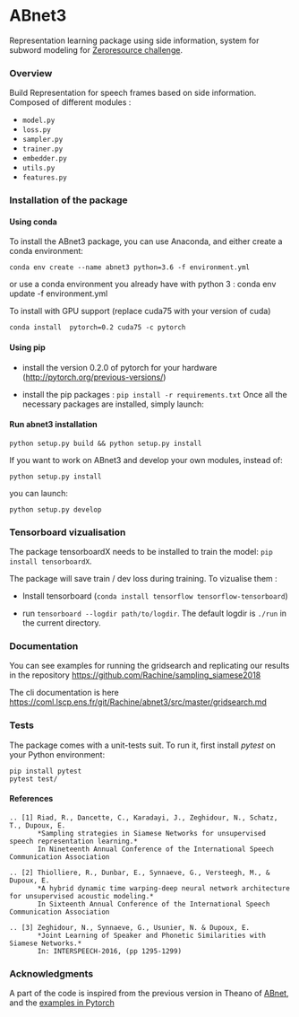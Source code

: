 # ABnet3

Representation learning package using side information, system for subword modeling for [Zeroresource challenge](http://sapience.dec.ens.fr/bootphon/2017/index.html).

### Overview

<!-- **Sense of Place** is a feeling or perception held by people about a location: some characteristics of a place can
be perceived at first sight, such as wealth or safety. Lately, there has been recent interest in predicting these
human judgments with computer vision techniques [Ordonez and Berg 2014].

The **CNN architecture with the NetVLAD** layer from [Arandjelović et al. 2016] significantly outperforms
non-learnt image representations as well as off-the-shelf CNN descriptors, and improves over the state-of-the-
art on challenging image retrieval benchmarks. The goal of this project is to transfer the CNN representation
learnt for Visual Place Recognition to predict human judgments of safety and wealth of locations. -->

Build Representation for speech frames based on side information. Composed of different modules :

* `model.py`
* `loss.py`
* `sampler.py`
* `trainer.py`
* `embedder.py`
* `utils.py`
* `features.py`

### Installation of the package

#### Using conda

To install the ABnet3 package, you can use Anaconda, and either create a conda environment:

    conda env create --name abnet3 python=3.6 -f environment.yml

or use a conda environment you already have with python 3 :
    conda env update -f environment.yml

To install with GPU support (replace cuda75 with your version of cuda)

    conda install  pytorch=0.2 cuda75 -c pytorch

#### Using pip

- install the version 0.2.0 of pytorch for your hardware (http://pytorch.org/previous-versions/)

- install the pip packages : `pip install -r requirements.txt`
Once all the necessary packages are installed, simply launch:

#### Run abnet3 installation

    python setup.py build && python setup.py install

If you want to work on ABnet3 and develop your own modules, instead of:

    python setup.py install

you can launch:

    python setup.py develop

### Tensorboard vizualisation

The package tensorboardX needs to be installed to train the model: `pip install tensorboardX`.

The package will save train / dev loss during training. To vizualise them :

- Install tensorboard (`conda install tensorflow tensorflow-tensorboard`)

- run `tensorboard --logdir path/to/logdir`.
The default logdir is `./run` in the current directory.

### Documentation

You can see examples for running the gridsearch and replicating our results
in the repository https://github.com/Rachine/sampling_siamese2018

The cli documentation is here https://coml.lscp.ens.fr/git/Rachine/abnet3/src/master/gridsearch.md

### Tests

The package comes with a unit-tests suit. To run it, first install *pytest* on your Python environment:

    pip install pytest
    pytest test/

#### References

    .. [1] Riad, R., Dancette, C., Karadayi, J., Zeghidour, N., Schatz, T., Dupoux, E.
           *Sampling strategies in Siamese Networks for unsupervised speech representation learning.*
           In Nineteenth Annual Conference of the International Speech Communication Association

    .. [2] Thiolliere, R., Dunbar, E., Synnaeve, G., Versteegh, M., & Dupoux, E.
           *A hybrid dynamic time warping-deep neural network architecture for unsupervised acoustic modeling.*
           In Sixteenth Annual Conference of the International Speech Communication Association

    .. [3] Zeghidour, N., Synnaeve, G., Usunier, N. & Dupoux, E.
           *Joint Learning of Speaker and Phonetic Similarities with Siamese Networks.*
           In: INTERSPEECH-2016, (pp 1295-1299)



### Acknowledgments
A part of the code is inspired from the previous version in Theano of  [ABnet](https://github.com/bootphon/abnet2), and the [examples in Pytorch](https://github.com/pytorch/examples)

